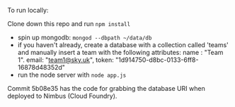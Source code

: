 To run locally:  

Clone down this repo and run `npm install`  
- spin up mongodb: `mongod --dbpath ~/data/db`
- if you haven't already, create a database with a collection called 'teams' and manually insert a team with the following attributes: name : "Team 1". email: "team1@sky.uk", token: "1d914750-d8bc-0133-6ff8-16878d48352d"    
- run the node server with `node app.js`  

Commit 5b08e35 has the code for grabbing the database URI when deployed to Nimbus (Cloud Foundry).